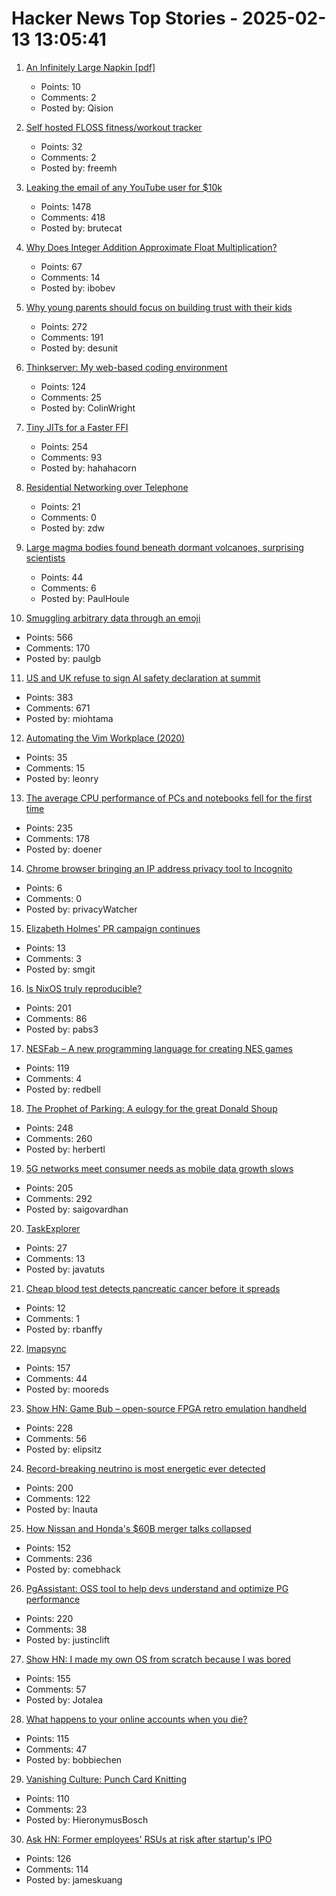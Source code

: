# Hacker News Top Stories - 2025-02-13 13:05:41

1. [An Infinitely Large Napkin [pdf]](https://venhance.github.io/napkin/Napkin.pdf)
   - Points: 10
   - Comments: 2
   - Posted by: Qision

2. [Self hosted FLOSS fitness/workout tracker](https://github.com/wger-project/wger)
   - Points: 32
   - Comments: 2
   - Posted by: freemh

3. [Leaking the email of any YouTube user for $10k](https://brutecat.com/articles/leaking-youtube-emails)
   - Points: 1478
   - Comments: 418
   - Posted by: brutecat

4. [Why Does Integer Addition Approximate Float Multiplication?](https://probablydance.com/2025/02/08/why-does-integer-addition-approximate-float-multiplication/)
   - Points: 67
   - Comments: 14
   - Posted by: ibobev

5. [Why young parents should focus on building trust with their kids](https://desunit.com/blog/marshmallow-test-and-parenting/)
   - Points: 272
   - Comments: 191
   - Posted by: desunit

6. [Thinkserver: My web-based coding environment](https://checkmyworking.com/posts/2025/02/thinkserver-my-web-based-coding-environment/)
   - Points: 124
   - Comments: 25
   - Posted by: ColinWright

7. [Tiny JITs for a Faster FFI](https://railsatscale.com/2025-02-12-tiny-jits-for-a-faster-ffi/)
   - Points: 254
   - Comments: 93
   - Posted by: hahahacorn

8. [Residential Networking over Telephone](https://computer.rip/2025-02-02-residential-networking-over-telephone.html)
   - Points: 21
   - Comments: 0
   - Posted by: zdw

9. [Large magma bodies found beneath dormant volcanoes, surprising scientists](https://phys.org/news/2025-01-large-magma-bodies-beneath-dormant.html)
   - Points: 44
   - Comments: 6
   - Posted by: PaulHoule

10. [Smuggling arbitrary data through an emoji](https://paulbutler.org/2025/smuggling-arbitrary-data-through-an-emoji/)
   - Points: 566
   - Comments: 170
   - Posted by: paulgb

11. [US and UK refuse to sign AI safety declaration at summit](https://arstechnica.com/ai/2025/02/us-and-uk-refuse-to-sign-ai-safety-declaration-at-summit/)
   - Points: 383
   - Comments: 671
   - Posted by: miohtama

12. [Automating the Vim Workplace (2020)](https://sharats.me/posts/automating-the-vim-workplace/)
   - Points: 35
   - Comments: 15
   - Posted by: leonry

13. [The average CPU performance of PCs and notebooks fell for the first time](https://www.cpubenchmark.net/year-on-year.html)
   - Points: 235
   - Comments: 178
   - Posted by: doener

14. [Chrome browser bringing an IP address privacy tool to Incognito](https://github.com/GoogleChrome/ip-protection)
   - Points: 6
   - Comments: 0
   - Posted by: privacyWatcher

15. [Elizabeth Holmes' PR campaign continues](https://www.theverge.com/news/611549/elizabeth-holmes-people-jailhouse-interview)
   - Points: 13
   - Comments: 3
   - Posted by: smgit

16. [Is NixOS truly reproducible?](https://luj.fr/blog/is-nixos-truly-reproducible.html)
   - Points: 201
   - Comments: 86
   - Posted by: pabs3

17. [NESFab – A new programming language for creating NES games](https://pubby.games/nesfab.html)
   - Points: 119
   - Comments: 4
   - Posted by: redbell

18. [The Prophet of Parking: A eulogy for the great Donald Shoup](https://www.worksinprogress.news/p/the-prophet-of-parking)
   - Points: 248
   - Comments: 260
   - Posted by: herbertl

19. [5G networks meet consumer needs as mobile data growth slows](https://spectrum.ieee.org/5g-bandwidth)
   - Points: 205
   - Comments: 292
   - Posted by: saigovardhan

20. [TaskExplorer](https://github.com/DavidXanatos/TaskExplorer)
   - Points: 27
   - Comments: 13
   - Posted by: javatuts

21. [Cheap blood test detects pancreatic cancer before it spreads](https://www.nature.com/articles/d41586-025-00438-z)
   - Points: 12
   - Comments: 1
   - Posted by: rbanffy

22. [Imapsync](https://imapsync.lamiral.info/)
   - Points: 157
   - Comments: 44
   - Posted by: mooreds

23. [Show HN: Game Bub – open-source FPGA retro emulation handheld](https://eli.lipsitz.net/posts/introducing-gamebub/)
   - Points: 228
   - Comments: 56
   - Posted by: elipsitz

24. [Record-breaking neutrino is most energetic ever detected](https://www.nature.com/articles/d41586-025-00444-1)
   - Points: 200
   - Comments: 122
   - Posted by: lnauta

25. [How Nissan and Honda's $60B merger talks collapsed](https://www.reuters.com/markets/deals/inside-collapse-nissan-hondas-60-billion-mega-deal-2025-02-12/)
   - Points: 152
   - Comments: 236
   - Posted by: comebhack

26. [PgAssistant: OSS tool to help devs understand and optimize PG performance](https://github.com/nexsol-technologies/pgassistant)
   - Points: 220
   - Comments: 38
   - Posted by: justinclift

27. [Show HN: I made my own OS from scratch because I was bored](https://jotalea.com.ar/misc/jotaleaos/)
   - Points: 155
   - Comments: 57
   - Posted by: Jotalea

28. [What happens to your online accounts when you die?](https://digitalseams.com/blog/what-happens-to-your-online-accounts-when-you-die)
   - Points: 115
   - Comments: 47
   - Posted by: bobbiechen

29. [Vanishing Culture: Punch Card Knitting](https://blog.archive.org/2025/02/12/vanishing-culture-punch-card-knitting/)
   - Points: 110
   - Comments: 23
   - Posted by: HieronymusBosch

30. [Ask HN: Former employees' RSUs at risk after startup's IPO](undefined)
   - Points: 126
   - Comments: 114
   - Posted by: jameskuang

